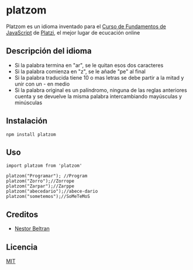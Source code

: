 # platzom

Platzom es un idioma inventado para el [Curso de Fundamentos de JavaScript](https://platzi.com/js) de [Platzi](https://platzi.com), el mejor lugar
de ecucación online

## Descripción del idioma

- Si la palabra termina en "ar", se le quitan esos dos caracteres
- Si la palabra comienza en "z", se le añade "pe" al final
- Si la palabra traducida tiene 10 o mas letras se debe partir a la mitad y unir con un - en medio
- Si la palabra original es un palíndromo, ninguna de las reglas anteriores cuenta y se devuelve la misma palabra intercambiando mayúsculas y minúsculas

## Instalación
```
npm install platzom
```

## Uso

```
import platzom from 'platzom'

platzom("Programar"); //Program
platzom("Zorro");//Zorrope
platzom("Zarpar");//Zarppe
platzom("abecedario");//abece-dario
platzom("sometemos");//SoMeTeMoS
```

## Creditos
- [Nestor Beltran](https://twitter.com/Nes_Beltran)

## Licencia

[MIT](https://opensource.org/licenses/MIT)
